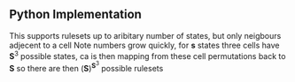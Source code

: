 ## Python Implementation

This supports rulesets up to aribitary number of states, but only neigbours adjecent to a cell
Note numbers grow quickly, for **s** states three cells have **S**<sup>3</sup> possible states, ca is then mapping from these cell permutations back to **S** so there are then (**S**)<sup>**S**<sup>3</sup></sup> possible rulesets